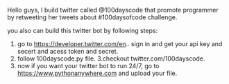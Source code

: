 Hello guys, I build twitter called @100dayscode that promote programmer by retweeting her tweets about #100daysofcode challenge. 



you also can build this twitter bot by following steps:
1. go to https://developer.twitter.com/en.. sign in and get your api key and secert and acess token and secret.
2. follow 100dayscode.py file.
3.checkout twitter.com/100dayscode.
4. now if you want your twitter bot to  run 24/7, go to https://www.pythonanywhere.com and upload your file.

